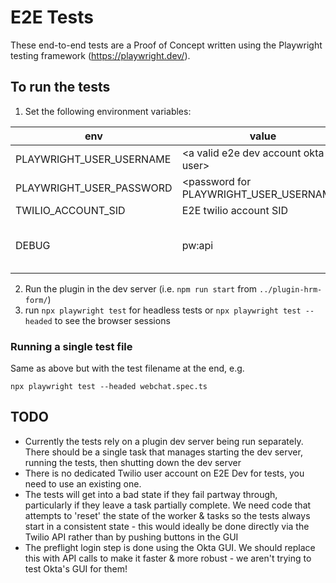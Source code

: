 # E2E Tests
These end-to-end tests are a Proof of Concept written using the Playwright testing framework (https://playwright.dev/).

## To run the tests

1. Set the following environment variables:

| env | value | comment |
|--------------------------|----------------------------|---|
| PLAYWRIGHT_USER_USERNAME | \<a valid e2e dev account okta user\> | |
| PLAYWRIGHT_USER_PASSWORD | \<password for PLAYWRIGHT_USER_USERNAME\> | |
| TWILIO_ACCOUNT_SID       | E2E twilio account SID | |
| DEBUG                    | pw:api | optional, but recommended for useable log output |

2. Run the plugin in the dev server (i.e. `npm run start` from `../plugin-hrm-form/`)
3. run `npx playwright test` for headless tests or `npx playwright test --headed` to see the browser sessions

### Running a single test file

Same as above but with the test filename at the end, e.g.
```shell
npx playwright test --headed webchat.spec.ts
```


## TODO
* Currently the tests rely on a plugin dev server being run separately. There should be a single task that manages starting the dev server, running the tests, then shutting down the dev server
* There is no dedicated Twilio user account on E2E Dev for tests, you need to use an existing one.
* The tests will get into a bad state if they fail partway through, particularly if they leave a task partially complete. We need code that attempts to 'reset' the state of the worker & tasks so the tests always start in a consistent state - this would ideally be done directly via the Twilio API rather than by pushing buttons in the GUI
* The preflight login step is done using the Okta GUI. We should replace this with API calls to make it faster & more robust - we aren't trying to test Okta's GUI for them!